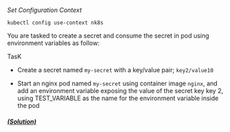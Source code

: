 
*_Set Configuration Context_*

`kubectl config use-context nk8s`

You are tasked to create a secret and consume the secret in pod using environment variables as follow:

TasK

- Create a secret named `my-secret` with a key/value pair; `key2/value10`

- Start an nginx pod named `my-secret` using container image `nginx`, and add an environment variable
exposing the value of the secret key key 2, using TEST_VARIABLE as the name for the environment
variable inside the pod


##### [(Solution)](solution.md)

